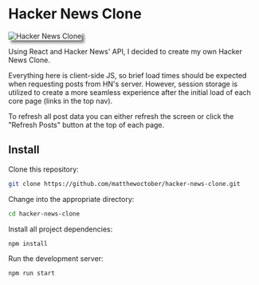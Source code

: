 # Hacker News Clone

<img src="https://www.matthewoctober.com/static/hnClone-40b991092906625d835ca0c906f68f19-37f02.png" alt="Hacker News Clone" style="box-shadow: 5px 5px 5px rgba(0, 0, 0, 0.5)" />

Using React and Hacker News' API, I decided to create my own Hacker News Clone.

Everything here is client-side JS, so brief load times should be expected when requesting posts from HN's server. However, session storage is utilized to create a more seamless experience after the initial load of each core page (links in the top nav).

To refresh all post data you can either refresh the screen or click the "Refresh Posts" button at the top of each page.

## Install

Clone this repository:

```bash
git clone https://github.com/matthewoctober/hacker-news-clone.git
```

Change into the appropriate directory:

```bash
cd hacker-news-clone
```

Install all project dependencies:

```bash
npm install
```

Run the development server:

```bash
npm run start
```
